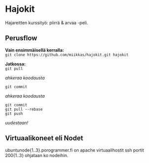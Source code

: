 Hajokit
=======

Hajareitten kurssityö: piirrä & arvaa -peli.  

Perusflow
---------

**Vain ensimmäisellä kerralla:**  
``git clone https://github.com/miikkas/hajokit.git hajokit``  
  
**Jatkossa:**  
``git pull``  
  
*ahkeraa koodausta*  
  
``git commit``  
  
*ahkeraa koodausta*  
  
``git commit``  
``git pull --rebase``  
``git push``  
  
*uudestaan!*  


Virtuaalikoneet eli Nodet
-------------------------

ubuntunode{1..3}.porogrammer.fi on apache virtuaalihostit
ssh portit 200{1..3} ohjataan ko nodeihin.
